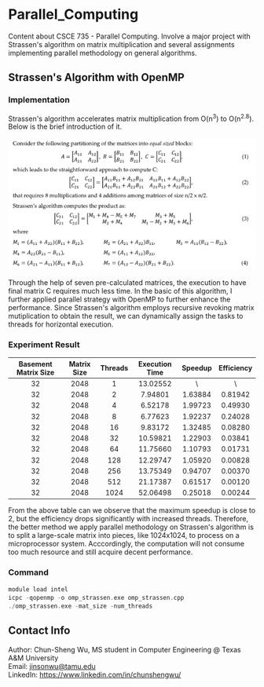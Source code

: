 # Parallel_Computing
Content about CSCE 735 - Parallel Computing. Involve a major project with Strassen's algorithm on matrix multiplication and several assignments implementing parallel methodology on general algorithms.

## Strassen's Algorithm with OpenMP
### Implementation
Strassen's algorithm accelerates matrix multiplication from O(n<sup>3</sup>) to O(n<sup>2.8</sup>). Below is the brief introduction of it. 

<img src="./Strassen_Example.PNG" width="800" length="1000">

Through the help of seven pre-calculated matrices, the execution to have final matrix C requires much less time. In the basic of this algorithm, I further applied parallel strategy with OpenMP to further enhance the performance. Since Strassen's algorithm employs recursive revoking matrix mutiplication to obtain the result, we can dynamically assign the tasks to threads for horizontal execution.  

### Experiment Result
| Basement Matrix Size  | Matrix Size | Threads | Execution Time | Speedup | Efficiency|
| :---: | :---: | :---: | :---: | :---: | :---: |
| 32 | 2048 | 1 | 13.02552 | \ | \ |
| 32 | 2048 | 2 | 7.94801 | 1.63884 | 0.81942 |
| 32 | 2048 | 4 | 6.52178 | 1.99723 | 0.49930 |
| 32 | 2048 | 8 | 6.77623 | 1.92237 | 0.24028 |
| 32 | 2048 | 16 | 9.83172 | 1.32485 | 0.08280 |
| 32 | 2048 | 32 | 10.59821 | 1.22903 | 0.03841 |
| 32 | 2048 | 64 | 11.75660 | 1.10793 | 0.01731 |
| 32 | 2048 | 128 | 12.29747 | 1.05920 | 0.00828 |
| 32 | 2048 | 256 | 13.75349 | 0.94707 | 0.00370 |
| 32 | 2048 | 512 | 21.17387 | 0.61517 | 0.00120 | 
| 32 | 2048 | 1024 | 52.06498 | 0.25018 | 0.00244 |

From the above table can we observe that the maximum speedup is close to 2, but the efficiency drops significantly with increased threads. Therefore, the better method we apply parallel methodology on Strassen's algorithm is to split a large-scale matrix into pieces, like 1024x1024, to process on a microprocessor system. Acccordingly, the computation will not consume too much resource and still acquire decent performance.

### Command
```C
module load intel   
icpc -qopenmp -o omp_strassen.exe omp_strassen.cpp  
./omp_strassen.exe -mat_size -num_threads
```

## Contact Info
Author: Chun-Sheng Wu, MS student in Computer Engineering @ Texas A&M University  
Email: jinsonwu@tamu.edu  
LinkedIn: https://www.linkedin.com/in/chunshengwu/
